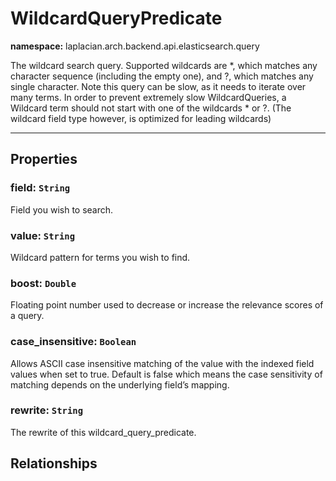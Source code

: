 

# **WildcardQueryPredicate**
**namespace:** laplacian.arch.backend.api.elasticsearch.query

The wildcard search query. Supported wildcards are *, which matches any character sequence
(including the empty one), and ?, which matches any single character. Note this query can be slow,
as it needs to iterate over many terms. In order to prevent extremely slow WildcardQueries,
a Wildcard term should not start with one of the wildcards * or ?.
(The wildcard field type however, is optimized for leading wildcards)




---

## Properties

### field: `String`
Field you wish to search.


### value: `String`
Wildcard pattern for terms you wish to find.


### boost: `Double`
Floating point number used to decrease or increase the relevance scores of a query.


### case_insensitive: `Boolean`
Allows ASCII case insensitive matching of the value with the indexed field values when set to true.
Default is false which means the case sensitivity of matching depends on the underlying field’s mapping.


### rewrite: `String`
The rewrite of this wildcard_query_predicate.

## Relationships
